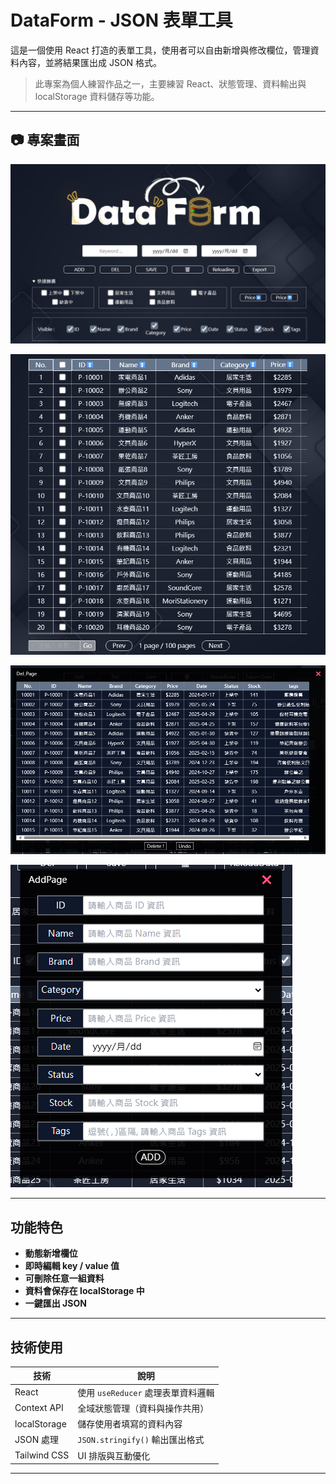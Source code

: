 # DataForm - JSON 表單工具

這是一個使用 React 打造的表單工具，使用者可以自由新增與修改欄位，管理資料內容，並將結果匯出成 JSON 格式。

> 此專案為個人練習作品之一，主要練習 React、狀態管理、資料輸出與 localStorage 資料儲存等功能。

---

## 📷 專案畫面

![screenshot](./README/screenshot-1.png)

![screenshot](./README/screenshot-2.png)

![screenshot](./README/screenshot-3.png)

![screenshot](./README/screenshot-4.png)

---

## 功能特色

- **動態新增欄位**
- **即時編輯 key / value 值**
- **可刪除任意一組資料**
- **資料會保存在 localStorage 中**
- **一鍵匯出 JSON**

---

## 技術使用

| 技術         | 說明                               |
| ------------ | ---------------------------------- |
| React        | 使用 `useReducer` 處理表單資料邏輯 |
| Context API  | 全域狀態管理（資料與操作共用）     |
| localStorage | 儲存使用者填寫的資料內容           |
| JSON 處理    | `JSON.stringify()` 輸出匯出格式    |
| Tailwind CSS | UI 排版與互動優化                  |

---
